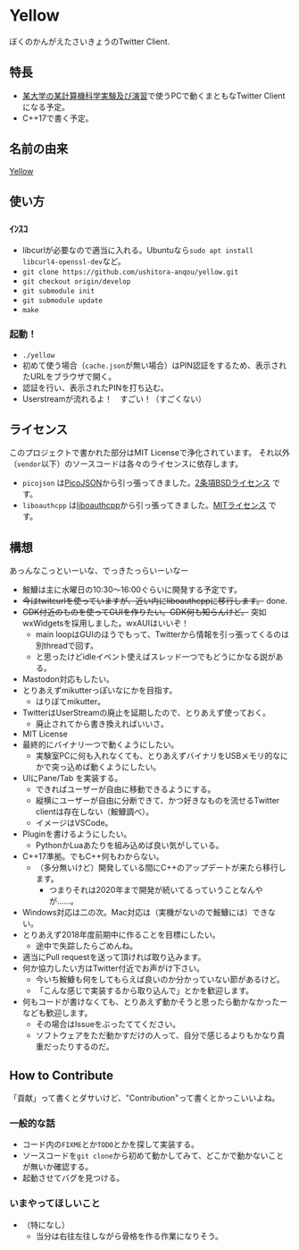# Yellow

ぼくのかんがえたさいきょうのTwitter Client.

## 特長

- [某大学の某計算機科学実験及び演習](https://www.db.soc.i.kyoto-u.ac.jp/lec/le1/index.php)で使うPCで動くまともなTwitter Clientになる予定。
- C++17で書く予定。

## 名前の由来

[Yellow](http://www.nicovideo.jp/watch/1278053029)

## 使い方

### ｲﾝｽｺ
- libcurlが必要なので適当に入れる。Ubuntuなら`sudo apt install libcurl4-openssl-dev`など。
- `git clone https://github.com/ushitora-anqou/yellow.git`
- `git checkout origin/develop`
- `git submodule init`
- `git submodule update`
- `make`

### 起動！
- `./yellow`
- 初めて使う場合（`cache.json`が無い場合）はPIN認証をするため、表示されたURLをブラウザで開く。
- 認証を行い、表示されたPINを打ち込む。
- Userstreamが流れるよ！　すごい！（すごくない）

## ライセンス

このプロジェクトで書かれた部分はMIT Licenseで浄化されています。
それ以外（`vendor`以下）のソースコードは各々のライセンスに依存します。

- `picojson` は[PicoJSON](https://github.com/kazuho/picojson)から引っ張ってきました。[2条項BSDライセンス](https://github.com/kazuho/picojson/blob/master/LICENSE) です。
- `liboauthcpp` は[liboauthcpp](https://github.com/sirikata/liboauthcpp)から引っ張ってきました。[MITライセンス](https://github.com/sirikata/liboauthcpp/blob/master/LICENSE) です。

## 構想

あっんなこっといーいな、でっきたっらいーいなー

- 鮟鱇は主に水曜日の10:30〜16:00ぐらいに開発する予定です。
- ~~今はtwitcurlを使っていますが、近い内にliboauthcppに移行します。~~ done.
- ~~GDK付近のものを使ってGUIを作りたい。GDK何も知らんけど。~~ 突如wxWidgetsを採用しました。wxAUIはいいぞ！
    - main loopはGUIのほうでもって、Twitterから情報を引っ張ってくるのは別threadで回す。
    - と思ったけどidleイベント使えばスレッド一つでもどうにかなる説がある。
- Mastodon対応もしたい。
- とりあえずmikutterっぽいなにかを目指す。
    - はりぼてmikutter。
- TwitterはUserStreamの廃止を延期したので、とりあえず使っておく。
    - 廃止されてから書き換えればいいさ。
- MIT License
- 最終的にバイナリ一つで動くようにしたい。
    - 実験室PCに何も入れなくても、とりあえずバイナリをUSBメモリ的なにかで突っ込めば動くようにしたい。
- UIにPane/Tab を実装する。
    - できればユーザーが自由に移動できるようにする。
    - 縦横にユーザーが自由に分断できて、かつ好きなものを流せるTwitter clientは存在しない（鮟鱇調べ）。
    - イメージはVSCode。
- Pluginを書けるようにしたい。
    - PythonかLuaあたりを組み込めば良い気がしている。
- C++17準拠。でもC++何もわからない。
    - （多分無いけど）開発している間にC++のアップデートが来たら移行します。
        - つまりそれは2020年まで開発が続いてるっていうことなんやが……。
- Windows対応は二の次。Mac対応は（実機がないので鮟鱇には）できない。
- とりあえず2018年度前期中に作ることを目標にしたい。
    - 途中で失踪したらごめんね。
- 適当にPull requestを送って頂ければ取り込みます。
- 何か協力したい方はTwitter付近でお声がけ下さい。
    - 今いち鮟鱇も何をしてもらえば良いのか分かっていない節があるけど。
    - 「こんな感じで実装するから取り込んで」とかを歓迎します。
- 何もコードが書けなくても、とりあえず動かそうと思ったら動かなかったーなども歓迎します。
    - その場合はIssueをぶったててください。
    - ソフトウェアをただ動かすだけの人って、自分で感じるよりもかなり貴重だったりするのだ。

## How to Contribute

「貢献」って書くとダサいけど、"Contribution"って書くとかっこいいよね。

### 一般的な話

- コード内の`FIXME`とか`TODO`とかを探して実装する。
- ソースコードを`git clone`から初めて動かしてみて、どこかで動かないことが無いか確認する。
- 起動させてバグを見つける。

### いまやってほしいこと

- （特になし）
    - 当分は右往左往しながら骨格を作る作業になりそう。
